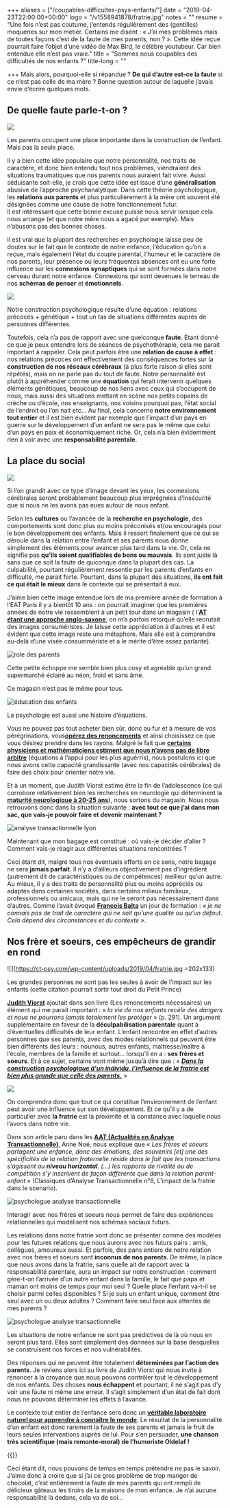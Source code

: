 +++
aliases = ["/coupables-difficultes-psys-enfants/"]
date = "2019-04-23T22:00:00+00:00"
logo = "/v1558941878/fratrie.jpg"
notes = ""
resume = "Une fois n’est pas coutume, j’entends régulièrement des (gentilles) moqueries sur mon métier. Certains me disent : « J’ai mes problèmes mais de toutes façons c’est de la faute de mes parents, non ? ». Cette idée reçue pourrait faire l’objet d’une vidéo de Max Bird, le célèbre youtubeur. Car bien entendue elle n’est pas vraie."
title = "Sommes nous coupables des difficultés de nos enfants ?"
title-long = ""

+++
Mais alors, pourquoi-elle si répandue ? **De qui d’autre est-ce la faute** si ce n’est pas celle de ma mère ? Bonne question autour de laquelle j’avais envie d’écrire quelques mots.

## De quelle faute parle-t-on ?

![](https://ct-psy.com/wp-content/uploads/2019/03/Fratrie-4.jpeg)

Les parents occupent une place importante dans la construction de l’enfant. Mais pas la seule place.

Il y a bien cette idée populaire que notre personnalité, nos traits de caractère, et donc bien entendu tout nos problèmes, viendraient des situations traumatiques que nos parents nous auraient fait vivre. Aussi séduisante soit-elle, je crois que cette idée est issue d’une **généralisation** abusive de l’approche psychanalytique. Dans cette théorie psychologique, les **relations aux parents** et plus particulièrement à la mère ont souvent été désignées comme une cause de notre fonctionnement futur.   
Il est intéressant que cette bonne excuse puisse nous servir lorsque cela nous arrange (et que notre mère nous a agacé par exemple). Mais n’abusons pas des bonnes choses.

Il est vrai que la plupart des recherches en psychologie laisse peu de doutes sur le fait que le contexte de notre enfance, l’éducation qu’on a reçue, mais également l’état du couple parental, l’humeur et le caractère de nos parents, leur présence ou leurs fréquentes absences ont eu une forte influence sur les **connexions synaptiques** qui se sont formées dans notre cerveau durant notre enfance. Connexions qui sont devenues le terreau de nos **schémas de penser** et **émotionnels**.

![](https://ct-psy.com/wp-content/uploads/2019/03/Fratrie-5.jpeg)

Notre construction psychologique résulte d’une équation : relations précoces + génétique + tout un tas de situations différentes auprès de personnes différentes.

Toutefois, cela n’a pas de rapport avec une quelconque **faute**. Etant donné ce que je peux entendre lors de séances de psychothérapie, cela me parait important à rappeler. Cela peut parfois être une **relation de cause à effet** : nos relations précoces ont effectivement des conséquences fortes sur la **construction de nos réseaux cérébraux** (à plus forte raison si elles sont répétés), mais on ne parle pas du tout de faute. Notre personnalité est plutôt à appréhender comme une **équation** qui ferait intervenir quelques éléments génétiques, beaucoup de nos liens avec ceux qui s’occupent de nous, mais aussi des situations mettant en scène nos petits copains de crèche ou d’école, nos enseignants, nos voisins pourquoi pas, l’état social de l’endroit ou l’on nait etc… Au final, cela concerne **notre environnement tout entier** et il est bien évident par exemple que l’impact d’un pays en guerre sur le développement d’un enfant ne sera pas le même que celui d’un pays en paix et économiquement riche. Or, cela n’a bien évidemment rien à voir avec une **responsabilité parentale.**

## La place du social

![](https://ct-psy.com/wp-content/uploads/2019/04/guerre-1.jpeg)

Si l’on grandit avec ce type d’image devant les yeux, les connexions cérébrales seront probablement beaucoup plus imprégnées d’insécurité que si nous ne les avons pas eues autour de nous enfant.

Selon les **cultures** ou l’avancée de la **recherche en psychologie**, des comportements sont donc plus ou moins préconisés et/ou encouragés pour le bon développement des enfants. Mais il ressort finalement que ce qui se déroule dans la relation entre l’enfant et ses parents nous donne simplement des éléments pour avancer plus tard dans la vie. Or, cela ne signifie pas **qu’ils soient qualifiables de bons ou mauvais**. Ils sont juste là sans que ce soit la faute de quiconque dans la plupart des cas. La culpabilité, pourtant régulièrement ressentie par les parents d’enfants en difficulté, me parait forte. Pourtant, dans la plupart des situations, **ils ont fait ce qui était le mieux** dans le contexte qui se présentait à eux.

J’aime bien cette image entendue lors de ma première année de formation à l’EAT Paris il y a bientôt 10 ans : on pourrait imaginer que les premières années de notre vie ressemblent à un petit tour dans un magasin ( l’[**AT étant une approche anglo-saxone**](https://ct-psy.com/cest-quoi-analyse-transactionnelle/), on m’a parfois rétorqué qu’elle recrutait des images consuméristes. Je laisse cette appréciation à d’autres et il est évident que cette image reste une métaphore. Mais elle est à comprendre au-delà d’une visée consummériste et a le mérite d’être assez parlante).

![role des parents](https://ct-psy.com/wp-content/uploads/2019/04/shopping-AT.jpeg)

Cette petite échoppe me semble bien plus cosy et agréable qu’un grand supermarché éclairé au néon, froid et sans âme.

Ce magasin n’est pas le même pour tous.

![éducation des enfants](https://ct-psy.com/wp-content/uploads/2019/04/maths-1-1024x682.jpeg)

La psychologie est aussi une histoire d’équations.

Vous ne pouvez pas tout acheter bien sûr, donc au fur et à mesure de vos pérégrinations, vous[**opérez des renoncements**](https://ct-psy.com/les-renoncements-necessaires-presentation-du-livre-de-judith-viorst/) et ainsi choisissez ce que vous désirez prendre dans les rayons. Malgré le fait que [**certains physiciens et mathématiciens estiment que nous n’avons pas de libre arbitre**](httpss://www.agoravox.fr/actualites/technologies/article/une-methode-mathematique-pour-212173) (équations à l’appui pour les plus aguérris), nous postulons ici que nous avons cette capacité grandissante (avec nos capacités cérébrales) de faire des choix pour orienter notre vie.

Et à un moment, que Judith Viorst estime être la fin de l’adolescence (ce qui corrobore relativement bien les recherches en neurologie qui déterminent la [**maturité neurologique à 20-25 ans**](httpss://www.francetvinfo.fr/replay-radio/info-sciences/les-cinq-ages-du-cerveau_1764707.html)), nous sortons du magasin. Nous nous retrouvons donc dans la situation suivante : **avec tout ce que j’ai dans mon sac, que vais-je pouvoir faire et devenir maintenant ?**

![analyse transactionnelle lyon](https://ct-psy.com/wp-content/uploads/2019/04/bagage.jpeg)

Maintenant que mon bagage est constitué : où vais-je décider d’aller ? Comment vais-je réagir aux différentes situations rencontrées ?

Ceci étant dit, malgré tous nos éventuels efforts en ce sens, notre bagage ne sera **jamais parfait**. Il n’y a d’ailleurs objectivement pas d’ingrédient (autrement dit de caractéristiques ou de compétences) meilleur qu’un autre. Au mieux, il y a des traits de personnalité plus ou moins appréciés ou adaptés dans certaines sociétés, dans certains milieux familiaux, professionnels ou amicaux, mais qui ne le seront pas nécessairement dans d’autres. Comme l’avait évoqué [**François Balta**](https://ct-psy.com/interview-de-francois-balta/) un jour de formation : _« je ne connais pas de trait de caractère qui ne soit qu’une qualité ou qu’un défaut. Cela dépend des circonstances et du contexte »_.

## Nos frère et soeurs, ces empêcheurs de grandir en rond

![](https://ct-psy.com/wp-content/uploads/2019/04/fratrie.jpg =202x133)

Les grandes personnes ne sont pas les seules à avoir de l’impact sur les enfants (cette citation pourrait sortir tout droit du Petit Prince)

[**Judith Viorst**](https://ct-psy.com/les-renoncements-necessaires-presentation-du-livre-de-judith-viorst/) ajoutait dans son livre (Les renoncements nécessaires) un élément qui me parait important : « _la vie de nos enfants recèle des dangers et nous ne pourrons jamais totalement les protéger_ » (p. 291). Un argument supplémentaire en faveur de la **déculpabilisation parentale** quant à d’éventuelles difficultés de leur enfant. L’enfant rencontre en effet d’autres personnes que ses parents, avec des modes relationnels qui peuvent être bien différents des leurs : nounous, autres enfants, maitresse/maître à l’école, membres de la famille et surtout… lorsqu’il en a : **ses frères et soeurs**. Et à ce sujet, certains vont même jusqu’à dire que : « [**_Dans la construction psychologique d’un individu, l’influence de la fratrie est bien plus grande que celle des parents._**](httpss://www.psychologies.com/Famille/Relations-familiales/Soeurs-Freres/Articles-et-Dossiers/Freres-et-saeurs-entre-fusion-et-rivalite/La-fratrie-construit-notre-identite/4Le-socle-du-social) »

![](https://ct-psy.com/wp-content/uploads/2019/03/Fratrie-1.jpeg)

On comprendra donc que tout ce qui constitue l’environnement de l’enfant peut avoir une influence sur son développement. Et ce qu’il y a de particulier avec **la fratrie** est la proximité et la constance avec laquelle nous l’avons dans notre vie.

Dans son article paru dans les [**AAT (Actualités en Analyse Transactionnelle)**](httpss://www.cairn.info/revue-actualites-en-analyse-transactionnelle.htm), Anne Noé, nous explique que « _Les frères et soeurs partagent une enfance, donc des émotions, des souvenirs \[et\] une des spécificités de la relation fraternelle réside dans le fait que les transactions s’agissent au **niveau horizontal**. (…) les rapports de rivalité ou de compétition s’y inscrivent de façon différente que dans la relation parent-enfant_ » (Classiques d’Analyse Transactionnelle n°8, L’impact de la fratrie dans le scenario).

![psychologue analyse transactionnelle](https://ct-psy.com/wp-content/uploads/2019/04/fratrie.jpeg)

Interagir avec nos frères et soeurs nous permet de faire des expériences relationnelles qui modélisent nos schémas sociaux futurs.

Les relations dans notre fratrie vont donc se présenter comme des modèles pour les futures relations que nous aurons avec nos futurs pairs : amis, collègues, amoureux aussi. Et parfois, des pans entiers de notre relation avec nos frères et soeurs sont **inconnus de nos parents**. De même, la place que nous avons dans la fratrie, sans quelle ait de rapport avec la responsabilité parentale, aura un impact sur notre construction : comment gère-t-on l’arrivée d’un autre enfant dans la famille, le fait que papa et maman ont moins de temps pour moi seul ? Quelle place l’enfant va-t-il se choisir parmi celles disponibles ? Si je suis un enfant unique, comment être seul avec un ou deux adultes ? Comment faire seul face aux attentes de mes parents ?

![psychologue analyse transactionnelle](https://ct-psy.com/wp-content/uploads/2019/04/question.jpeg)

Les situations de notre enfance ne sont pas prédictives de là où nous en seront plus tard. Elles sont simplement des données sur la base desquelles se construisent nos forces et nos vulnérabilités.

Des réponses qui ne peuvent être totalement **déterminées par l’action des parents**. Je reviens alors ici au livre de Judith Viorst qui nous invite à renoncer à la croyance que nous pouvons contrôler tout le développement de nos enfants. Des choses **nous échappent** et pourtant, il ne s’agit pas d’y voir une faute ni même une erreur. Il s’agit simplement d’un état de fait dont nous ne pouvons déterminer les effets à l’avance.

Le contexte tout entier de l’enfance sera donc un [**véritable laboratoire naturel pour apprendre à connaître le monde**](https://www.femina.ch/societe/psycho/fratrie-faconne-personnalite-caractere-identite-frere-soeur-parents-psychologie-freud-influence). Le résultat de la personnalité d’un enfant est donc rarement la faute de ses parents et jamais le fruit de leurs seules interventions auprès de lui. Pour s’en persuader, **une chanson très scientifique (mais remonte-moral) de l’humoriste Oldelaf !**

{{<youtube R1gXQAOy5hM>}}

Ceci étant dit, nous pouvons de temps en temps prétendre ne pas le savoir. J’aime donc à croire que si j’ai ce gros problème de trop manger de chocolat, c’est entièrement la faute de mes parents qui ont rempli de délicieux gâteaux les tiroirs de la maisons de mon enfance. Je n’ai aucune responsabilité là dedans, cela va de soi…